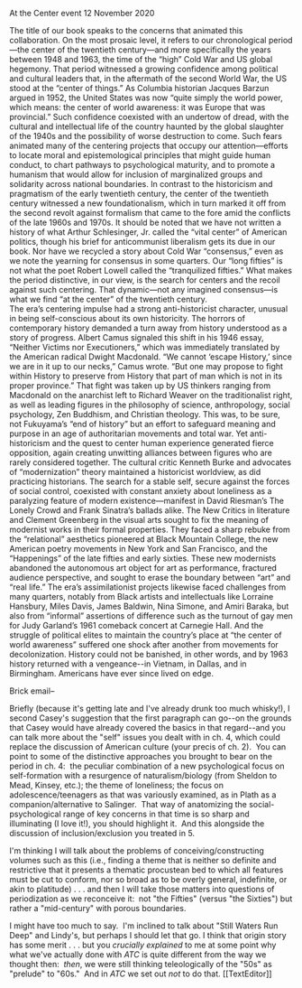 At the Center event							12 November 2020

The title of our book speaks to the concerns that animated this collaboration.  On the most prosaic level, it refers to our chronological period—the center of the twentieth century—and more specifically the years between 1948 and 1963, the time of the “high” Cold War and US global hegemony.  That period witnessed a growing confidence among political and cultural leaders that, in the aftermath of the second World War, the US stood at the “center of things.”  As Columbia historian Jacques Barzun argued in 1952, the United States was now “quite simply the world power, which means: the center of world awareness: it was Europe that was provincial.”
	Such confidence coexisted with an undertow of dread, with the cultural and intellectual life of the country haunted by the global slaughter of the 1940s and the possibility of worse destruction to come.  Such fears animated many of the centering projects that occupy our attention—efforts to locate moral and epistemological principles that might guide human conduct, to chart pathways to psychological maturity, and to promote a humanism that would allow for inclusion of marginalized groups and solidarity across national boundaries.  In contrast to the historicism and pragmatism of the early twentieth century, the center of the twentieth century witnessed a new foundationalism, which in turn marked it off from the second revolt against formalism that came to the fore amid the conflicts of the late 1960s and 1970s.
	It should be noted that we have not written a history of what Arthur Schlesinger, Jr. called the “vital center” of American politics, though his brief for anticommunist liberalism gets its due in our book.  Nor have we recycled a story about Cold War “consensus,” even as we note the yearning for consensus in some quarters.  Our “long fifties” is not what the poet Robert Lowell called the “tranquilized fifties.”  What makes the period distinctive, in our view, is the search for centers and the recoil against such centering.  That dynamic—not any imagined consensus—is what we find “at the center” of the twentieth century.       
	The era’s centering impulse had a strong anti-historicist character, unusual in being self-conscious about its own historicity.  The horrors of contemporary history demanded a turn away from history understood as a story of progress.  Albert Camus signaled this shift in his 1946 essay, “Neither Victims nor Executioners,” which was immediately translated by the American radical Dwight Macdonald.  “We cannot ‘escape History,’ since we are in it up to our necks,” Camus wrote.  “But one may propose to fight within History to preserve from History that part of man which is not in its proper province.”   That fight was taken up by US thinkers ranging from Macdonald on the anarchist left to Richard Weaver on the traditionalist right, as well as leading figures in the philosophy of science, anthropology, social psychology, Zen Buddhism, and Christian theology.  This was, to be sure, not Fukuyama’s “end of history” but an effort to safeguard meaning and purpose in an age of authoritarian movements and total war. 
	Yet anti-historicism and the quest to center human experience generated fierce opposition, again creating unwitting alliances between figures who are rarely considered together.  The cultural critic Kenneth Burke and advocates of “modernization” theory maintained a historicist worldview, as did practicing historians.  The search for a stable self, secure against the forces of social control, coexisted with constant anxiety about loneliness as a paralyzing feature of modern existence—manifest in David Riesman’s  The Lonely Crowd and Frank Sinatra’s ballads alike.  The New Critics in literature and Clement Greenberg in the visual arts sought to fix the meaning of modernist works in their formal properties.  They faced a sharp rebuke from the “relational” aesthetics pioneered at Black Mountain College, the new American poetry movements in New York and San Francisco, and the “Happenings” of the late fifties and early sixties.   These new modernists abandoned the autonomous art object for art as performance, fractured audience perspective, and sought to erase the boundary between “art” and “real life.”  The era’s assimilationist projects likewise faced challenges from many quarters, notably from Black artists and intellectuals like Lorraine Hansbury, Miles Davis, James Baldwin, Nina Simone, and Amiri Baraka, but also from “informal” assertions of difference such as the turnout of gay men for Judy Garland’s 1961 comeback concert at Carnegie Hall.   And the struggle of political elites to maintain the country’s place at “the center of world awareness” suffered one shock after another from movements for decolonization.
	History could not be banished, in other words, and by 1963 history returned with a vengeance--in Vietnam, in Dallas, and in Birmingham.  Americans have ever since lived on edge.


Brick email–

Briefly (because it's getting late and I've already drunk too much whisky!), I second Casey's suggestion that the first paragraph can go--on the grounds that Casey would have already covered the basics in that regard--and you can talk more about the "self" issues you dealt with in ch. 4, which could replace the discussion of American culture (your precis of ch. 2).  You can point to some of the distinctive approaches you brought to bear on the period in ch. 4:  the peculiar combination of a new psychological focus on self-formation with a resurgence of naturalism/biology (from Sheldon to Mead, Kinsey, etc.); the theme of loneliness; the focus on adolescence/teenagers as that was variously examined, as in Plath as a companion/alternative to Salinger.  That way of anatomizing the social-psychological range of key concerns in that time is so sharp and illuminating (I love it!), you should highlight it.  And this alongside the discussion of inclusion/exclusion you treated in 5.  
  
I'm thinking I will talk about the problems of conceiving/constructing volumes such as this (i.e., finding a theme that is neither so definite and restrictive that it presents a thematic procustean bed to which all features must be cut to conform, nor so broad as to be overly general, indefinite, or akin to platitude) . . . and then I will take those matters into questions of periodization as we reconceive it:  not "the Fifties" (versus "the Sixties") but rather a "mid-century" with porous boundaries.  
  
I might have too much to say.  I'm inclined to talk about "Still Waters Run Deep" and Lindy's, but perhaps I should let that go. I think that origin story has some merit . . . but you _crucially explained_ to me at some point why what we've actually done with _ATC_ is quite different from the way we thought then:  _then_, we were still thinking teleologically of the "50s" as "prelude" to "60s."  And in _ATC_ we set out _not_ to do that. [[TextEditor]]

	 
	    




 
